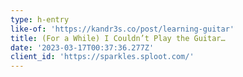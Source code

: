 ```yaml
---
type: h-entry
like-of: 'https://kandr3s.co/post/learning-guitar'
title: (For a While) I Couldn’t Play the Guitar…
date: '2023-03-17T00:37:36.277Z'
client_id: 'https://sparkles.sploot.com/'
---
```


